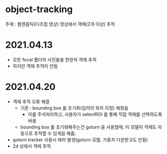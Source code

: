 # object-tracking

주제 : 플렌옵틱(다초점 영상) 영상에서 객체(2개 이상) 추적

# 2021.04.13
- 모든 focal 폴더의 사진들을 한장씩 객체 추적 
- 하지만 객체 추적이 안됨

# 2021.04.20
- 객체 추적 오류 해결 
  - 기존 : bounding box 를 초기화(임의의 위치 지정) 해줬음 
    - 이를 주석처리하고, 사용자가 selectROI 를 통해 직접 객체를 선택하도록 바꿈
  - bounding box 를 초기화해주는건 goturn 을 사용할때, 이 모델이 객체도 자동으로 추적할 수 있게끔 해줌.
- goturn tracker 사용시 에러 발생(goturn 모델, 가중치 다운받고도 안됨)
- 2d 상에서 객체 추적
